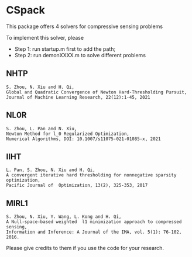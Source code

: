 # CSpack
This package offers 4 solvers for compressive sensing problems 

To implement this solver, please
  * Step 1: run startup.m first to add the path;
  * Step 2: run demonXXXX.m to solve different problems 

## NHTP 
    S. Zhou, N. Xiu and H. Qi, 
    Global and Quadratic Convergence of Newton Hard-Thresholding Pursuit, 
    Journal of Machine Learning Research, 22(12):1-45, 2021
## NL0R
    S. Zhou, L. Pan and N. Xiu, 
    Newton Method for l_0 Regularized Optimization,
    Numerical Algorithms, DOI: 10.1007/s11075-021-01085-x, 2021
## IIHT
    L. Pan, S. Zhou, N. Xiu and H. Qi, 
    A convergent iterative hard thresholding for nonnegative sparsity optimization, 
    Pacific Journal of  Optimization, 13(2), 325-353, 2017
## MIRL1 
    S. Zhou, N. Xiu, Y. Wang, L. Kong and H. Qi, 
    A Null-space-based weighted  l1 minimization approach to compressed sensing, 
    Information and Inference: A Journal of the IMA, vol. 5(1): 76-102, 2016.

Please give credits to them if you use the code for your research.
